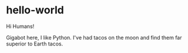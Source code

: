 # hello-world

Hi Humans!

Gigabot here, I like Python.
I've had tacos on the moon and find them far superior to Earth tacos.
